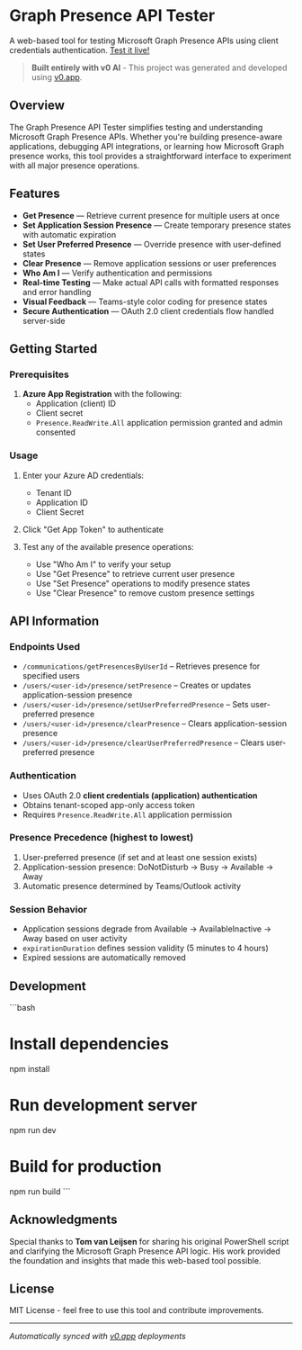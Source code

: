 # Graph Presence API Tester

A web-based tool for testing Microsoft Graph Presence APIs using client credentials authentication. 
[Test it live!](https://v0-graph-presence-api-tester.vercel.app/)

> **Built entirely with v0 AI** - This project was generated and developed using [v0.app](https://v0.app).

## Overview

The Graph Presence API Tester simplifies testing and understanding Microsoft Graph Presence APIs. Whether you're building presence-aware applications, debugging API integrations, or learning how Microsoft Graph presence works, this tool provides a straightforward interface to experiment with all major presence operations.

## Features

- **Get Presence** — Retrieve current presence for multiple users at once
- **Set Application Session Presence** — Create temporary presence states with automatic expiration
- **Set User Preferred Presence** — Override presence with user-defined states  
- **Clear Presence** — Remove application sessions or user preferences
- **Who Am I** — Verify authentication and permissions
- **Real-time Testing** — Make actual API calls with formatted responses and error handling
- **Visual Feedback** — Teams-style color coding for presence states
- **Secure Authentication** — OAuth 2.0 client credentials flow handled server-side

## Getting Started

### Prerequisites

1. **Azure App Registration** with the following:
   - Application (client) ID
   - Client secret
   - `Presence.ReadWrite.All` application permission granted and admin consented

### Usage

1. Enter your Azure AD credentials:
   - Tenant ID
   - Application ID  
   - Client Secret

2. Click "Get App Token" to authenticate

3. Test any of the available presence operations:
   - Use "Who Am I" to verify your setup
   - Use "Get Presence" to retrieve current user presence
   - Use "Set Presence" operations to modify presence states
   - Use "Clear Presence" to remove custom presence settings

## API Information

### Endpoints Used
- `/communications/getPresencesByUserId` – Retrieves presence for specified users
- `/users/<user-id>/presence/setPresence` – Creates or updates application-session presence
- `/users/<user-id>/presence/setUserPreferredPresence` – Sets user-preferred presence
- `/users/<user-id>/presence/clearPresence` – Clears application-session presence
- `/users/<user-id>/presence/clearUserPreferredPresence` – Clears user-preferred presence

### Authentication
- Uses OAuth 2.0 **client credentials (application) authentication**
- Obtains tenant-scoped app-only access token
- Requires `Presence.ReadWrite.All` application permission

### Presence Precedence (highest to lowest)
1. User-preferred presence (if set and at least one session exists)
2. Application-session presence: DoNotDisturb → Busy → Available → Away  
3. Automatic presence determined by Teams/Outlook activity

### Session Behavior
- Application sessions degrade from Available → AvailableInactive → Away based on user activity
- `expirationDuration` defines session validity (5 minutes to 4 hours)
- Expired sessions are automatically removed

## Development

\`\`\`bash
# Install dependencies
npm install

# Run development server
npm run dev

# Build for production
npm run build
\`\`\`

## Acknowledgments

Special thanks to **Tom van Leijsen** for sharing his original PowerShell script and clarifying the Microsoft Graph Presence API logic. His work provided the foundation and insights that made this web-based tool possible.

## License

MIT License - feel free to use this tool and contribute improvements.

---

*Automatically synced with [v0.app](https://v0.app) deployments*
